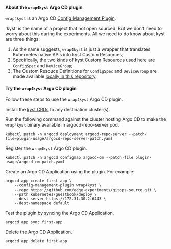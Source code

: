 #### About the `wrap4kyst` Argo CD plugin

`wrap4kyst` is an Argo CD [Config Management Plugin](https://argo-cd.readthedocs.io/en/stable/user-guide/config-management-plugins/).

'kyst' is the name of a project that not open sourced.
But we don't need to worry about this during the experiments. All we need to do know about kyst are three things:
1. As the name suggests, `wrap4kyst` is just a wrapper that translates Kubernetes native APIs into kyst Custom Resources;
3. Specifically, the two kinds of kyst Custom Resources used here are `ConfigSpec` and `DeviceGroup`;
2. The Custom Resouce Definitions for `ConfigSpec` and `DeviceGroup` are made available [locally in this repository](./crds/).

#### Try the `wrap4kyst` Argo CD plugin
Follow these steps to use the `wrap4kyst` Argo CD plugin.

Install the [kyst CRDs](./crds/) to any destination cluster(s).

Run the following command against the cluster hosting Argo CD to make the `wrap4kyst` binary available in argocd-repo-server pod.
```shell
kubectl patch -n argocd deployment argocd-repo-server --patch-file=plugin-usage/argocd-repo-server-patch.yaml
```

Register the `wrap4kyst` Argo CD plugin.
```shell
kubectl patch -n argocd configmap argocd-cm --patch-file plugin-usage/argocd-cm-patch.yaml
```

Create an Argo CD Application using the plugin. For example:
```shell
argocd app create first-app \
    --config-management-plugin wrap4kyst \
    --repo https://github.com/edge-experiments/gitops-source.git \
    --path kubernetes/guestbook/deploy \
    --dest-server https://172.31.30.2:6443 \
    --dest-namespace default
```

Test the plugin by syncing the Argo CD Application.
```shell
argocd app sync first-app
```

Delete the Argo CD Application.
```shell
argocd app delete first-app
```
